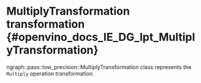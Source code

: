 # MultiplyTransformation transformation {#openvino_docs_IE_DG_lpt_MultiplyTransformation}

ngraph::pass::low_precision::MultiplyTransformation class represents the `Multiply` operation transformation.